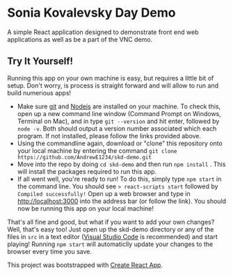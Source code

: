 # Sonia Kovalevsky Day Demo

A simple React application designed to demonstrate front end web applications as well as be a part of the VNC demo.

## Try It Yourself!

Running this app on your own machine is easy, but requires a little bit of setup. Don't worry, is process is straight forward and will allow to run and build numerious apps!

- Make sure [git](https://git-scm.com/downloads) and [Nodejs](https://nodejs.org/en/) are installed on your machine. To check this, open up a new command line window (Command Prompt on Windows, Terminal on Mac), and in type `git --version` and hit enter, followed by `node -v`. Both should output a version number associated which each program. If not installed, please follow the links provided above.
- Using the commandline again, download or "clone" this repository onto your local machine by entering the command `git clone https://github.com/AndrewE1234/skd-demo.git`
- Move into the repo by doing `cd skd-demo` and then run `npm install` . This will install the packages required to run this app.
- If all went well, you're ready to run! To do this, simply type `npm start` in the command line. You should see `> react-scripts start` followed by `Compiled successfully!` Open up a web browser and type in [http://localhost:3000](http://localhost:3000) into the address bar (or follow the link). You should now be running this app on your local machine!

That's all fine and good, but what if you want to add your own changes? Well, that's easy too! Just open up the skd-demo directory or any of the files in `src` in a text editor ([Visual Studio Code](https://code.visualstudio.com/) is recommended) and start playing! Running `npm start` will automaticlly update your changes to the browser every time you save.

This project was bootstrapped with [Create React App](https://github.com/facebook/create-react-app).
